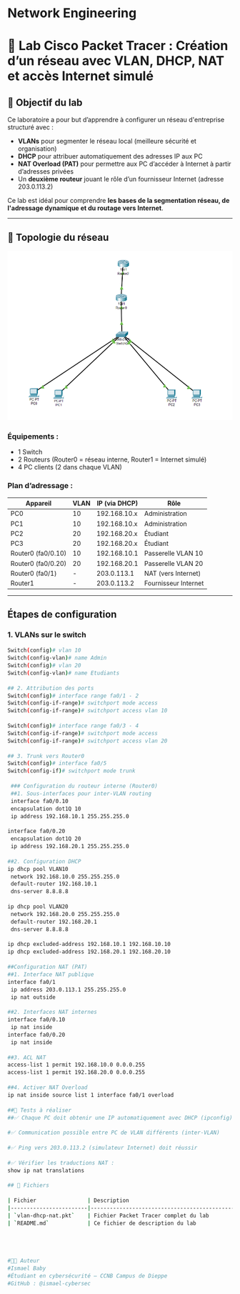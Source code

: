# Network Engineering
# 📡 Lab Cisco Packet Tracer : Création d’un réseau avec VLAN, DHCP, NAT et accès Internet simulé

## 🎯 Objectif du lab

Ce laboratoire a pour but d’apprendre à configurer un réseau d'entreprise structuré avec :
- **VLANs** pour segmenter le réseau local (meilleure sécurité et organisation)
- **DHCP** pour attribuer automatiquement des adresses IP aux PC
- **NAT Overload (PAT)** pour permettre aux PC d’accéder à Internet à partir d’adresses privées
- Un **deuxième routeur** jouant le rôle d’un fournisseur Internet (adresse 203.0.113.2)

Ce lab est idéal pour comprendre **les bases de la segmentation réseau, de l'adressage dynamique et du routage vers Internet**.

---

## 🧱 Topologie du réseau

![alt text](image-1.png)

### Équipements :
- 1 Switch
- 2 Routeurs (Router0 = réseau interne, Router1 = Internet simulé)
- 4 PC clients (2 dans chaque VLAN)

### Plan d’adressage :

| Appareil            | VLAN | IP (via DHCP)    | Rôle                   |
|---------------------|------|------------------|------------------------|
| PC0                 | 10   | 192.168.10.x     | Administration         |
| PC1                 | 10   | 192.168.10.x     | Administration         |
| PC2                 | 20   | 192.168.20.x     | Étudiant               |
| PC3                 | 20   | 192.168.20.x     | Étudiant               |
| Router0 (fa0/0.10)  | 10   | 192.168.10.1     | Passerelle VLAN 10     |
| Router0 (fa0/0.20)  | 20   | 192.168.20.1     | Passerelle VLAN 20     |
| Router0 (fa0/1)     | -    | 203.0.113.1      | NAT (vers Internet)    |
| Router1             | -    | 203.0.113.2      | Fournisseur Internet   |

---

## Étapes de configuration

### 1. VLANs sur le switch
```bash
Switch(config)# vlan 10
Switch(config-vlan)# name Admin
Switch(config)# vlan 20
Switch(config-vlan)# name Etudiants

## 2. Attribution des ports
Switch(config)# interface range fa0/1 - 2
Switch(config-if-range)# switchport mode access
Switch(config-if-range)# switchport access vlan 10

Switch(config)# interface range fa0/3 - 4
Switch(config-if-range)# switchport mode access
Switch(config-if-range)# switchport access vlan 20

## 3. Trunk vers Router0
Switch(config)# interface fa0/5
Switch(config-if)# switchport mode trunk

 ### Configuration du routeur interne (Router0)
 ##1. Sous-interfaces pour inter-VLAN routing
 interface fa0/0.10
 encapsulation dot1Q 10
 ip address 192.168.10.1 255.255.255.0

interface fa0/0.20
 encapsulation dot1Q 20
 ip address 192.168.20.1 255.255.255.0

##2. Configuration DHCP
ip dhcp pool VLAN10
 network 192.168.10.0 255.255.255.0
 default-router 192.168.10.1
 dns-server 8.8.8.8

ip dhcp pool VLAN20
 network 192.168.20.0 255.255.255.0
 default-router 192.168.20.1
 dns-server 8.8.8.8

ip dhcp excluded-address 192.168.10.1 192.168.10.10
ip dhcp excluded-address 192.168.20.1 192.168.20.10

##Configuration NAT (PAT)
##1. Interface NAT publique
interface fa0/1
 ip address 203.0.113.1 255.255.255.0
 ip nat outside

##2. Interfaces NAT internes
interface fa0/0.10
 ip nat inside
interface fa0/0.20
 ip nat inside

##3. ACL NAT
access-list 1 permit 192.168.10.0 0.0.0.255
access-list 1 permit 192.168.20.0 0.0.0.255

##4. Activer NAT Overload
ip nat inside source list 1 interface fa0/1 overload

##🧪 Tests à réaliser
##✅ Chaque PC doit obtenir une IP automatiquement avec DHCP (ipconfig)

#✅ Communication possible entre PC de VLAN différents (inter-VLAN)

#✅ Ping vers 203.0.113.2 (simulateur Internet) doit réussir

#✅ Vérifier les traductions NAT :
show ip nat translations

## 📁 Fichiers

| Fichier                | Description                                       |
|------------------------|---------------------------------------------------|
| `vlan-dhcp-nat.pkt`    | Fichier Packet Tracer complet du lab              |
| `README.md`            | Ce fichier de description du lab                  |




#👨‍🎓 Auteur
#Ismael Baby
#Étudiant en cybersécurité – CCNB Campus de Dieppe
#GitHub : @ismael-cybersec
